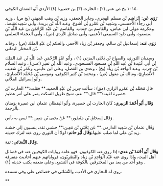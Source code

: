 ١٠١٥ بخ ص عس (٢) : الحارث (٣) بن حصيرة (٤) الأزدي أَبُو النعمان الكوفي.

**رَوَى عَن:** إِبْرَاهِيم بْن مسلم الهجري، وجابر الجعفي، وزيد بْن وهب الجهني (بخ ص) ، وزيد أبي رجاء الأحمسي، وسَعِيد بْن عَمْرو بْن أشوع، وعبد اللَّه بْن بريدة، وأبي سَعِيدعقيصا، وعكرمة مولى ابن عباس، والقاسم بن جندب، والقاسم ابْن عَبْد الرَّحْمَنِ بن عَبد اللَّهِ بْنِ مسعود، وأبي داود السبيعي الأعمى، وأبي صادق الأزدي (ص) ، وأبي العجفاء السلمي.

**رَوَى عَنه:** إسماعيل بْن سالم، وجعفر بْن زياد الأحمر، والحكم بْن عَبْدِ الملك (ص) ، وخالد بْن المختار اليماني،

وسفيان الثوري، والصباح بْن يَحْيَى المزني (١) ، وأَبُو عَبْد الرَّحْمَنِ عَبد اللَّهِ بْن عَبد المَلِك بْن أَبي عُبَيدة بْن عَبد اللَّهِ بْنِ مسعود المسعودي، وعبد اللَّه بْن نمير (عس) ، وعبد السلام بْن حرب، وعبد الواحد بْن زياد (بخ) ، وعدي بن الفضل، وعلي ابن عابس، وعُمَر بْن شعيب الأَنْصارِيّ، ومالك بْن مغول (ص) ، ومحمد بْن كثير الكوفي، وموسى بْن مُحَمَّد الأَنْصارِيّ، وأَبُو إسرائيل الملائي.

قال مُحَمَّد بْن عَمْرو الرازي (مق) : سألت جرير بْن عَبْدِ الحميد،** فقلت:** الحارث بْن حصيرة لقيته؟** قال:** نعم، شيخ طويل السكت يصر على أمر عظيم.

**وَقَال أَبُو أَحْمَدَ الزبيري:** كَانَ الحارث بْن حصيرة، وأَبُو اليقظان عثمان ابن عميرة يؤمنان بالرجعة.

وَقَال إسحاق بْن مَنْصُور،** عَنْ يحيى بْن مَعِين:** ليس به بأس.

وَقَال عثمان بْن سَعِيد الدارمي،** عَن يَحْيَى بْن مَعِين:** خشبي ثقة، ينسبون إلى خشبة زيد بْن علي لما صلب عليها.**وَقَال أَبُو حاتم:** لولا أن الثوري روى عنه لترك حديثه.

**وَقَال النَّسَائي:** ثقة.

**وَقَال أَبُو أَحْمَدَ بْن عدي:** إذا روى عنه الكوفيون، فهو عامة روايات الكوفيين عنه في فضائل أهل البيت، وإذا روى عنه عَبْد الْوَاحِدِ بْن زياد والبَصْرِيّون، فرواياتهم عنهم أحاديث متفرقة وهو أحد من يعد من المحترقين بالكوفة في التشيع، وعلى ضعفه يكتب حديثه (١) .

روى له البخاري في الأدب، والنَّسَائي في خصائص علي وفي مسنده.

**